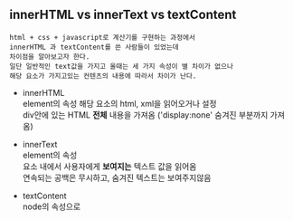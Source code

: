 <h2>innerHTML vs innerText vs textContent</h2>

```
html + css + javascript로 계산기를 구현하는 과정에서
innerHTML 과 textContent를 쓴 사람들이 있었는데
차이점을 알아보고자 한다.
일단 일반적인 text값을 가지고 올때는 세 가지 속성이 별 차이가 없으나
해당 요소가 가지고있는 컨텐츠의 내용에 따라서 차이가 난다.
```

- innerHTML <br>
  element의 속성
  해당 요소의 html, xml을 읽어오거나 설정<br>
  div안에 있는 HTML **전체** 내용을 가져옴 ('display:none' 숨겨진 부분까지 가져옴)


- innerText<br>
  element의 속성 <br>
  요소 내에서 사용자에게 **보여지는** 텍스트 값을 읽어옴<br>
  연속되는 공백은 무시하고, 숨겨진 텍스트는 보여주지않음

- textContent<br>
  node의 속성으로 <script>나 <style>태그와 상관없이<br>
  해당 노드가 가지고 있는 텍스트 값을 **그대로** 읽음
  
  
  
  출처 https://hianna.tistory.com/483
  
  계산기 구현쉽지않다.. 더 짧게 짧게 끊어서 생각하는 연습을 해야할 것같다.
  주말에 혼자서 온전히 만들어봐야지...
